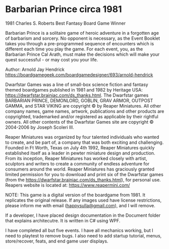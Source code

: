 # Barbarian Prince circa 1981

1981 Charles S. Roberts Best Fantasy Board Game Winner

Barbarian Prince is a solitaire game of heroic adventure in a forgotten age of barbarism and sorcery. No opponent is necessary, as the Event Booklet takes you through a pre-programmed sequence of encounters which is different each time you play the game. For each event, you, as the Barbarian Prince Cal Arath, must make the decisions which will make your quest successful - or may cost you your life.

Author: Arnold Jay Hendrick https://boardgamegeek.com/boardgamedesigner/693/arnold-hendrick

Dwarfstar Games was a line of small-box science fiction and fantasy themed boardgames published in 1981 and 1982 by Heritage USA: https://dwarfstar.brainiac.com/ds_thanks.html. The Dwarfstar games BARBARIAN PRINCE, DEMONLORD, GOBLIN, GRAV ARMOR, OUTPOST GAMMA, and STAR VIKING are copyright © by Reaper Miniatures. All other company names, game names, artwork, publications and other products are copyrighted, trademarked and/or registered as applicable by their rightful owners. All other contents of the Dwarfstar Games site are copyright © 2004-2006 by Joseph Scoleri III.

Reaper Miniatures was organized by four talented individuals who wanted to create, and be part of, a company that was both exciting and challenging. Founded in Ft Worth, Texas on July 4th 1992, Reaper Miniatures quickly established itself as a leader in pewter miniature design and production. From its inception, Reaper Miniatures has worked closely with artist, sculptors and writers to create a community of endless adventure for consumers around the world. Reaper Miniatures has graciously granted limited permission for you to download and print six of the Dwarfstar games (from the https://dwarfstar.brainiac.com/ds_thanks.html), for personal use. Reapers website is located at: https://www.reapermini.com/

NOTE: This game is a digital version of the boardgame from 1981. It replicates the original release. If any images used have license restrictions, please inform me with email (happysulla@gmail.com), and I will remove.

If a developer, I have placed design documentation in the Document folder that explains architecutre. It is written in C# using WPF. 

I have completed all but five events. I have all mechanics working, but I need to playtest to remove bugs. I also need to add startup tutorial, menus, store/recover, feats, and end game user displays.

